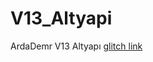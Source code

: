 # V13_Altyapi
ArdaDemr V13 Altyapı [glitch link](ttps://glitch.com/edit/#!/remix/v13altyapiardademr)
